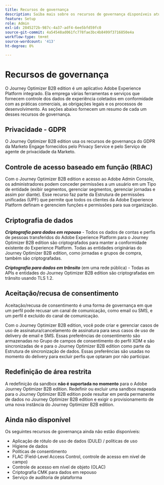 ```yaml
---
title: Recursos de governança
description: Saiba mais sobre os recursos de governança disponíveis atualmente no Journey Optimizer B2B edition.
feature: Setup
role: Admin
exl-id: 2845272b-987c-4a37-adf4-6ee5bfd59fc0
source-git-commit: 4a54548ad061fc778fae3bc4b8499f3716850e4a
workflow-type: tm+mt
source-wordcount: '413'
ht-degree: 0%

---
```


# Recursos de governança

O Journey Optimizer B2B edition é um aplicativo Adobe Experience Platform integrado. Ela emprega várias ferramentas e serviços que fornecem controle dos dados de experiência coletados em conformidade com as práticas comerciais, as obrigações legais e os processos de desenvolvimento. As seções abaixo fornecem um resumo de cada um desses recursos de governança.

## Privacidade - GDPR

O Journey Optimizer B2B edition usa os recursos de governança do GDPR da Marketo Engage fornecidos pelo Privacy Service e pelo Serviço de agente de privacidade da Marketo.

## Controle de acesso baseado em função (RBAC)

Com o Journey Optimizer B2B edition e acesso ao Adobe Admin Console, os administradores podem conceder permissões a um usuário em um Tipo de entidade (exibir segmentos, gerenciar segmentos, gerenciar jornadas e assim por diante). Esse recurso faz parte da Estrutura de permissões unificadas (UPF) que permite que todos os clientes da Adobe Experience Platform definam e gerenciem funções e permissões para sua organização.

## Criptografia de dados

**_Criptografia para dados em repouso_** - Todos os dados de contas e perfis de pessoas transferidos do Adobe Experience Platform para o Journey Optimizer B2B edition são criptografados para manter a conformidade existente do Experience Platform. Todas as entidades originárias do Journey Optimizer B2B edition, como jornadas e grupos de compra, também são criptografadas.

**_Criptografia para dados em trânsito_** (em uma rede pública) - Todas as APIs e entidades do Journey Optimizer B2B edition são criptografadas em trânsito usando TLS 1.2.

## Aceitação/recusa de consentimento

Aceitação/recusa de consentimento é uma forma de governança em que um perfil pode recusar um canal de comunicação, como email ou SMS, e um perfil é excluído do canal de comunicação.

Com o Journey Optimizer B2B edition, você pode criar e gerenciar casos de uso de assinatura/cancelamento de assinatura para seus casos de uso de delivery de email e SMS. Essas preferências de consentimento são armazenadas no Grupo de campos de consentimento do perfil XDM e são sincronizadas de e para o Journey Optimizer B2B edition como parte da Estrutura de sincronização de dados. Essas preferências são usadas no momento do delivery para excluir perfis que optaram por não participar.

## Redefinição de área restrita

A redefinição da sandbox **não é suportada no momento** para o Adobe Journey Optimizer B2B edition. Redefinir ou excluir uma sandbox mapeada para o Journey Optimizer B2B edition pode resultar em perda permanente de dados no Journey Optimizer B2B edition e exigir o provisionamento de uma nova instância do Journey Optimizer B2B edition.

## Ainda não disponível

Os seguintes recursos de governança ainda não estão disponíveis:

* Aplicação de rótulo de uso de dados (DULE) / políticas de uso
* Higiene de dados
* Políticas de consentimento
* FLAC (Field-Level Access Control, controle de acesso em nível de campo)
* Controle de acesso em nível de objeto (OLAC)
* Criptografia CMK para dados em repouso
* Serviço de auditoria de plataforma
